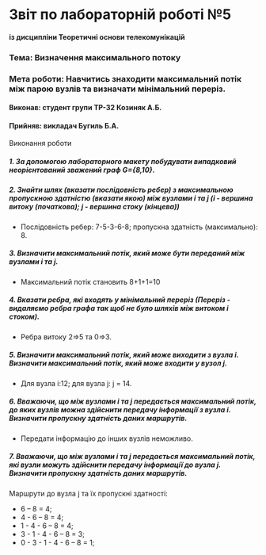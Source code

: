 # Звіт по лабораторній роботі №5
#### із дисципліни Теоретичні основи телекомунікацій
### Тема: Визначення максимального потоку
### Мета роботи: Навчитись знаходити максимальний потік між парою вузлів та визначати мінімальний переріз.
#### Виконав: студент групи ТР-32 Козиняк А.Б.
#### Прийняв: викладач Бугиль Б.А.

Виконання роботи
##### 1. За допомогою лабораторного макету побудувати випадковий неорієнтований зважений граф G={8,10}.







##### 2. Знайти шлях (вказати послідовність ребер) з максимальною пропускною здатністю (вказати якою) між вузлами i та j (i - вершина витоку (початкова); j - вершина стоку (кінцева))


* Послідовність ребер: 7-5-3-6-8; пропускна здатність (максимально): 8.
##### 3. Визначити максимальний потік, який може бути переданий між вузлами i та j.
* Максимальний потік становить 8+1+1=10 
##### 4. Вказати ребра, які входять у мінімальний переріз (Переріз - видаляємо ребра графа так щоб не було шляхів між витоком і стоком).
* Ребра витоку 2=>5 та 0=>3. 
##### 5. Визначити максимальний потік, який може виходити з вузла i. Визначити максимальний потік, який може входити у вузол j.
* Для вузла і:12; для вузла j: j = 14.
##### 6. Вважаючи, що між вузлами i та j передається максимальний потік, до яких вузлів можна здійснити передачу інформації з вузла і. Визначити пропускну здатність даних маршрутів.
* Передати інформацію до інших вузлів неможливо.
##### 7. Вважаючи, що між вузлами i та j передається максимальний потік, які вузли можуть здійснити передачу інформації до вузла j. Визначити пропускну здатність даних маршрутів.


Маршрути до вузла j та їх пропускні здатності:
* 6 – 8 = 4;
* 4 - 6 – 8 = 4;
* 1 - 4 - 6 – 8 = 4;
* 3 - 1 - 4 - 6 – 8 = 3;
* 0 - 3 - 1 - 4 - 6 – 8 = 1;




















